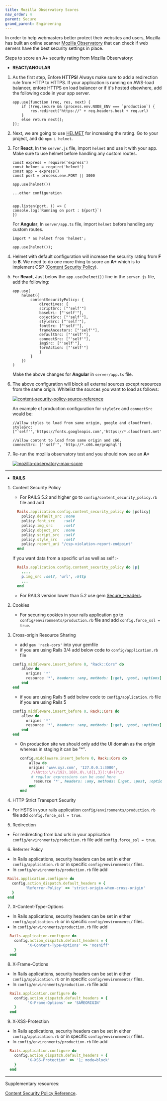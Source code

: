 ```yaml
---
title: Mozilla Observatory Scores
nav_order: 4
parent: Secure
grand_parent: Engineering
---
```

In order to help webmasters better protect their websites and users, Mozilla has built an online scanner [Mozilla Observatory](https://observatory.mozilla.org/) that can check if web servers have the best security settings in place.

Steps to score an A+ security rating from Mozilla Observatory:

- **REACT/ANGULAR**

1. As the first step, Enfore **HTTPS**! Always make sure to add a redirection rule from HTTP to HTTPS. If your application is running on AWS-load balancer, enfore HTTPS on load balancer or if it's hosted elsewhere, add the following code in your app server.

    ```
    app.use(function (req, res, next) {
        if (!req.secure && (process.env.NODE_ENV === `production`) {
            res.redirect("https://" + req.headers.host + req.url)
        }
        else return next();
    });
    ```

2. Next, we are going to use [HELMET](https://helmetjs.github.io/) for increasing the rating. Go to your project, and do `npm i helmet`.

3. For **React**, In the `server.js` file, import `helmet` and use it with your app. Make sure to use helmet before handling any custom routes.

    ```
    const express = require('express')
    const helmet = require('helmet')
    const app = express()
    const port = process.env.PORT || 3000

    app.use(helmet())

    ...other configuration


    app.listen(port, () => {
    console.log(`Running on port : ${port}`)
    })
    ```
    For **Angular**, In `server/app.ts` file, import `helmet` before handling any custom routes.

    ```
    import * as helmet from 'helmet';

    app.use(helmet());
    ```

4. Helmet with default configuration will increase the security rating from **F** to **B**. We need to do one more thing to score an **A+** which is to implement CSP ([Content Security Policy](https://developer.mozilla.org/en-US/docs/Web/HTTP/CSP)).

5. For **React**, Just below the `app.use(helmet())` line in the `server.js` file, add the following:

    ```
    app.use(
        helmet({
            contentSecurityPolicy: {
                directives: {
                scriptSrc: ["'self'"]
                baseUri: ["'self'"],
                objectSrc: ["'self'"],
                styleSrc: ["'self'"],
                fontSrc: ["'self'"],
                frameAncestors: ["'self'"],
                defaultSrc: ["'self'"],
                connectSrc: ["'self'"],
                imgSrc: ["'self'"],
                formAction: ["'self'"]
                }
            }
        })
    )
    ```
    Make the above changes for **Angular** in `server/app.ts` file.

6. The above configuration will block all external sources except resources from the same origin. Whitelist the sources you want to load as follows:

    [![content-security-policy-source-reference](/assets/images/content-security-policy-source-reference.png)](/assets/images/content-security-policy-source-reference.png)

    An example of production configuration for `styleSrc` and `connectSrc` would be:

    ```
    //allow styles to load from same origin, google and cloudfront.
    styleSrc: ["'self'",'https://fonts.googleapis.com','https://*.cloudfront.net']

    //allow content to load from same origin and c66.
    connectSrc: ["'self'", 'http://*.c66.me/graphql']

    ```
7. Re-run the mozilla observatory test and you should now see an **A+**

    [![mozilla-observatory-max-score](/assets/images/mozilla-observatory-max-score.png)](/assets/images/mozilla-observatory-max-score.png)

---

- **RAILS**

1. Content Security Policy
   -  For RAILS 5.2 and higher go to `config/content_security_policy.rb` file and add
    ```ruby
      Rails.application.config.content_security_policy do |policy|
        policy.default_src :none
        policy.font_src    :self
        policy.img_src     :self
        policy.object_src  :none
        policy.script_src  :self
        policy.style_src   :self
        policy.report_uri "/csp-violation-report-endpoint"
      end
    ```
      If you want data from a specific url as well as self :-
    ```ruby
      Rails.application.config.content_security_policy do |p|
        ....   
        p.img_src :self, 'url', :http
        ...
      end
    ```
   - For RAILS version lower than 5.2 use gem [Secure_Headers](https://www.rubydoc.info/gems/secure_headers/3.6.3).

2. Cookies
    - For securing cookies in your rails application go to `config/environments/production.rb` file and add `config.force_ssl
    = true`.

3. Cross-origin Resource Sharing
   - add `gem 'rack-cors'` into your gemfile
   - if you are using Rails 3/4 add below code to `config/application.rb` file
    ```ruby
    config.middleware.insert_before 0, "Rack::Cors" do
        allow do
          origins '*'
          resource '*', headers: :any, methods: [:get, :post, :options]
        end
    end
    ```
   - if you are using Rails 5 add below code to `config/application.rb` file if you are using Rails 5
    ```ruby
    config.middleware.insert_before 0, Rack::Cors do
        allow do
          origins '*'
          resource '*', headers: :any, methods: [:get, :post, :options]
        end
    end
    ```
   - On production site we should only add the UI domain as the origin whereas in staging it can be "*".
     ```ruby
     config.middleware.insert_before 0, Rack::Cors do
         allow do
         origins 'www.xyz.com', '127.0.0.1:3000',
          /\Ahttp:\/\/192\.168\.0\.\d{1,3}(:\d+)?\z/
          # regular expressions can be used here
           resource '*', headers: :any, methods: [:get, :post, :options]
         end
     end
     ```

4. HTTP Strict Transport Security
  - For HSTS in your rails application `config/environments/production.rb` file add `config.force_ssl = true`.

5. Redirection
  - For redirecting from bad urls in your application `config/environments/production.rb`  file add `config.force_ssl = true`.

6. Referrer Policy
  - In Rails applications, security headers can be set in either `config/application.rb` or in specific `config/environments/` files.
  - In `config/environments/production.rb` file add
   ```ruby
    Rails.application.configure do
      config.action_dispatch.default_headers = {
            'Referrer-Policy' => 'strict-origin-when-cross-origin'
      }
    end
   ```

7.  X-Content-Type-Options
  - In Rails applications, security headers can be set in either `config/application.rb` or in specific `config/environments/` files.
  - In `config/environments/production.rb` file add
  ```ruby
    Rails.application.configure do
      config.action_dispatch.default_headers = {
            'X-Content-Type-Options' => 'nosniff'
      }
    end
  ```

8.  X-Frame-Options
  - In Rails applications, security headers can be set in either `config/application.rb` or in specific `config/environments/` files.
  - In `config/environments/production.rb` file add
  ```ruby
    Rails.application.configure do
      config.action_dispatch.default_headers = {
            'X-Frame-Options' => 'SAMEORIGIN'
      }
    end
  ```

9.   X-XSS-Protection
  - In Rails applications, security headers can be set in either `config/application.rb` or in specific `config/environments/` files.
  - In `config/environments/production.rb` file add
  ```ruby
    Rails.application.configure do
      config.action_dispatch.default_headers = {
            'X-XSS-Protection' => '1; mode=block'
      }
    end
  ```

  ---

Supplementary resources:

[Content Security Policy Reference](https://content-security-policy.com/).
